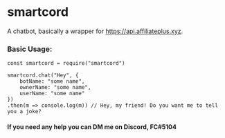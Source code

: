 # smartcord

A chatbot, basically a wrapper for https://api.affiliateplus.xyz.

### Basic Usage:

```
const smartcord = require("smartcord")

smartcord.chat("Hey", {
    botName: "some name",
    ownerName: "some name",
    userName: "some name"
})
.then(m => console.log(m)) // Hey, my friend! Do you want me to tell you a joke?
```

#### If you need any help you can DM me on Discord, FC#5104
